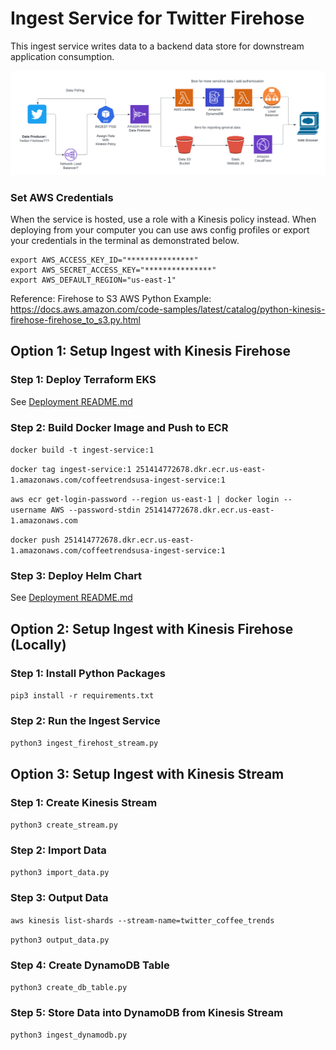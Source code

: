 # Ingest Service for Twitter Firehose

This ingest service writes data to a backend data store for downstream application consumption.

![Alt text](Assets/DataStream.png?raw=true "Twitter Data Stream Diagram")

### Set AWS Credentials

When the service is hosted, use a role with a Kinesis policy instead. 
When deploying from your computer you can use aws config profiles or export your credentials in the terminal as demonstrated below.

```
export AWS_ACCESS_KEY_ID="***************"
export AWS_SECRET_ACCESS_KEY="***************"
export AWS_DEFAULT_REGION="us-east-1"
```

Reference:
Firehose to S3 AWS Python Example: 
https://docs.aws.amazon.com/code-samples/latest/catalog/python-kinesis-firehose-firehose_to_s3.py.html

## Option 1: Setup Ingest with Kinesis Firehose

### Step 1: Deploy Terraform EKS

See [Deployment README.md](deploy/README.md)

### Step 2: Build Docker Image and Push to ECR

`docker build -t ingest-service:1`

`docker tag ingest-service:1 251414772678.dkr.ecr.us-east-1.amazonaws.com/coffeetrendsusa-ingest-service:1`

`aws ecr get-login-password --region us-east-1 | docker login --username AWS --password-stdin 251414772678.dkr.ecr.us-east-1.amazonaws.com`

`docker push 251414772678.dkr.ecr.us-east-1.amazonaws.com/coffeetrendsusa-ingest-service:1`

### Step 3: Deploy Helm Chart

See [Deployment README.md](deploy/README.md)

## Option 2: Setup Ingest with Kinesis Firehose (Locally)

### Step 1: Install Python Packages

`pip3 install -r requirements.txt`

### Step 2: Run the Ingest Service

`python3 ingest_firehost_stream.py`



## Option 3: Setup Ingest with Kinesis Stream

### Step 1: Create Kinesis Stream

`python3 create_stream.py`

### Step 2: Import Data

`python3 import_data.py`

### Step 3: Output Data

`aws kinesis list-shards --stream-name=twitter_coffee_trends`

`python3 output_data.py`

### Step 4: Create DynamoDB Table

`python3 create_db_table.py`

### Step 5: Store Data into DynamoDB from Kinesis Stream

`python3 ingest_dynamodb.py`